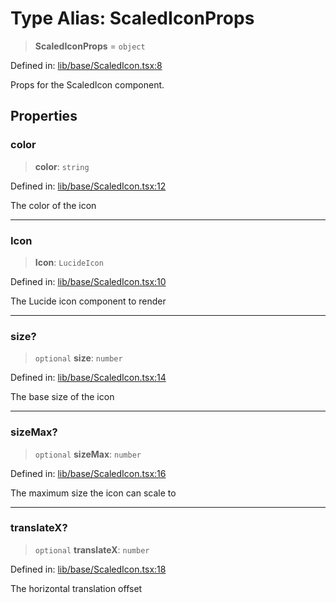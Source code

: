 # Type Alias: ScaledIconProps

> **ScaledIconProps** = `object`

Defined in: [lib/base/ScaledIcon.tsx:8](https://github.com/aldesgroup/goaldn/blob/850e22fffd19501920628173674ada43cba9a29a/lib/base/ScaledIcon.tsx#L8)

Props for the ScaledIcon component.

## Properties

### color

> **color**: `string`

Defined in: [lib/base/ScaledIcon.tsx:12](https://github.com/aldesgroup/goaldn/blob/850e22fffd19501920628173674ada43cba9a29a/lib/base/ScaledIcon.tsx#L12)

The color of the icon

***

### Icon

> **Icon**: `LucideIcon`

Defined in: [lib/base/ScaledIcon.tsx:10](https://github.com/aldesgroup/goaldn/blob/850e22fffd19501920628173674ada43cba9a29a/lib/base/ScaledIcon.tsx#L10)

The Lucide icon component to render

***

### size?

> `optional` **size**: `number`

Defined in: [lib/base/ScaledIcon.tsx:14](https://github.com/aldesgroup/goaldn/blob/850e22fffd19501920628173674ada43cba9a29a/lib/base/ScaledIcon.tsx#L14)

The base size of the icon

***

### sizeMax?

> `optional` **sizeMax**: `number`

Defined in: [lib/base/ScaledIcon.tsx:16](https://github.com/aldesgroup/goaldn/blob/850e22fffd19501920628173674ada43cba9a29a/lib/base/ScaledIcon.tsx#L16)

The maximum size the icon can scale to

***

### translateX?

> `optional` **translateX**: `number`

Defined in: [lib/base/ScaledIcon.tsx:18](https://github.com/aldesgroup/goaldn/blob/850e22fffd19501920628173674ada43cba9a29a/lib/base/ScaledIcon.tsx#L18)

The horizontal translation offset
